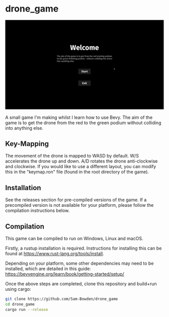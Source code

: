 # drone_game

<p align="center">
  <img src="demo.gif" alt="animated" />
</p>

A small game I'm making whilst I learn how to use Bevy. The aim of the game is to get the drone from the red to the green podium without colliding into anything else.

## Key-Mapping

The movement of the drone is mapped to WASD by default. W/S accelerates the drone up and down. A/D rotates the drone anti-clockwise and clockwise. If you would like to use a different layout, you can modify this in the "keymap.ron" file (found in the root directory of the game).

## Installation

See the releases section for pre-compiled versions of the game. If a precompiled version is not available for your platform, please follow the compilation instructions below.

## Compilation

This game can be compiled to run on Windows, Linux and macOS.

Firstly, a rustup installation is required. Instructions for installing this can be found at https://www.rust-lang.org/tools/install.

Depending on your platform, some other dependencies may need to be installed, which are detailed in this guide:
https://bevyengine.org/learn/book/getting-started/setup/

Once the above steps are completed, clone this repository and build+run using cargo:
```bash
git clone https://github.com/Sam-Bowden/drone_game
cd drone_game
cargo run --release
```
